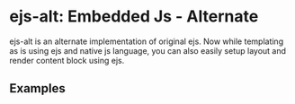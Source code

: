 # ejs-alt: Embedded Js - Alternate

ejs-alt is an alternate implementation of original ejs. Now while templating as
is using ejs and native js language, you can also easily setup layout and render
content block using ejs.

## Examples
